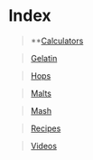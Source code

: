<!-- TITLE: Tardigrade Beer -->
# Index
> **[Calculators](calculators)

> [Gelatin](gelatin)

> [Hops](hops-wheel)

> [Malts](malts)

> [Mash](mash-temperature)

> [Recipes](recipes)

> [Videos](videos)